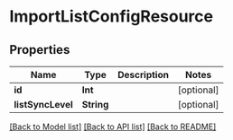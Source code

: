 # ImportListConfigResource

## Properties
Name | Type | Description | Notes
------------ | ------------- | ------------- | -------------
**id** | **Int** |  | [optional] 
**listSyncLevel** | **String** |  | [optional] 

[[Back to Model list]](../README.md#documentation-for-models) [[Back to API list]](../README.md#documentation-for-api-endpoints) [[Back to README]](../README.md)


